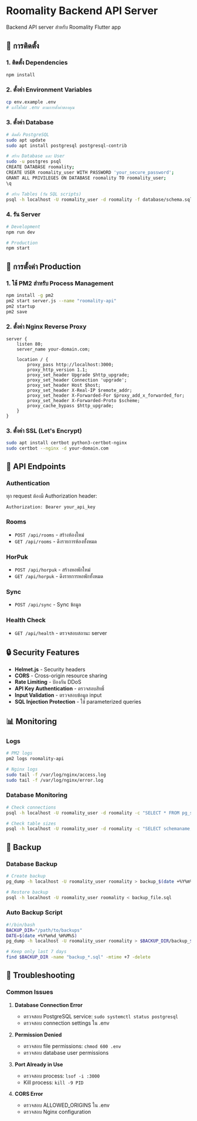 # Roomality Backend API Server

Backend API server สำหรับ Roomality Flutter app

## 🚀 การติดตั้ง

### 1. ติดตั้ง Dependencies
```bash
npm install
```

### 2. ตั้งค่า Environment Variables
```bash
cp env.example .env
# แก้ไขไฟล์ .env ตามการตั้งค่าของคุณ
```

### 3. ตั้งค่า Database
```bash
# ติดตั้ง PostgreSQL
sudo apt update
sudo apt install postgresql postgresql-contrib

# สร้าง Database และ User
sudo -u postgres psql
CREATE DATABASE roomality;
CREATE USER roomality_user WITH PASSWORD 'your_secure_password';
GRANT ALL PRIVILEGES ON DATABASE roomality TO roomality_user;
\q

# สร้าง Tables (รัน SQL scripts)
psql -h localhost -U roomality_user -d roomality -f database/schema.sql
```

### 4. รัน Server
```bash
# Development
npm run dev

# Production
npm start
```

## 🔧 การตั้งค่า Production

### 1. ใช้ PM2 สำหรับ Process Management
```bash
npm install -g pm2
pm2 start server.js --name "roomality-api"
pm2 startup
pm2 save
```

### 2. ตั้งค่า Nginx Reverse Proxy
```nginx
server {
    listen 80;
    server_name your-domain.com;

    location / {
        proxy_pass http://localhost:3000;
        proxy_http_version 1.1;
        proxy_set_header Upgrade $http_upgrade;
        proxy_set_header Connection 'upgrade';
        proxy_set_header Host $host;
        proxy_set_header X-Real-IP $remote_addr;
        proxy_set_header X-Forwarded-For $proxy_add_x_forwarded_for;
        proxy_set_header X-Forwarded-Proto $scheme;
        proxy_cache_bypass $http_upgrade;
    }
}
```

### 3. ตั้งค่า SSL (Let's Encrypt)
```bash
sudo apt install certbot python3-certbot-nginx
sudo certbot --nginx -d your-domain.com
```

## 📡 API Endpoints

### Authentication
ทุก request ต้องมี Authorization header:
```
Authorization: Bearer your_api_key
```

### Rooms
- `POST /api/rooms` - สร้างห้องใหม่
- `GET /api/rooms` - ดึงรายการห้องทั้งหมด

### HorPuk
- `POST /api/horpuk` - สร้างหอพักใหม่
- `GET /api/horpuk` - ดึงรายการหอพักทั้งหมด

### Sync
- `POST /api/sync` - Sync ข้อมูล

### Health Check
- `GET /api/health` - ตรวจสอบสถานะ server

## 🔒 Security Features

- **Helmet.js** - Security headers
- **CORS** - Cross-origin resource sharing
- **Rate Limiting** - ป้องกัน DDoS
- **API Key Authentication** - ตรวจสอบสิทธิ์
- **Input Validation** - ตรวจสอบข้อมูล input
- **SQL Injection Protection** - ใช้ parameterized queries

## 📊 Monitoring

### Logs
```bash
# PM2 logs
pm2 logs roomality-api

# Nginx logs
sudo tail -f /var/log/nginx/access.log
sudo tail -f /var/log/nginx/error.log
```

### Database Monitoring
```bash
# Check connections
psql -h localhost -U roomality_user -d roomality -c "SELECT * FROM pg_stat_activity;"

# Check table sizes
psql -h localhost -U roomality_user -d roomality -c "SELECT schemaname, tablename, pg_size_pretty(pg_total_relation_size(schemaname||'.'||tablename)) AS size FROM pg_tables WHERE schemaname = 'public';"
```

## 🔄 Backup

### Database Backup
```bash
# Create backup
pg_dump -h localhost -U roomality_user roomality > backup_$(date +%Y%m%d_%H%M%S).sql

# Restore backup
psql -h localhost -U roomality_user roomality < backup_file.sql
```

### Auto Backup Script
```bash
#!/bin/bash
BACKUP_DIR="/path/to/backups"
DATE=$(date +%Y%m%d_%H%M%S)
pg_dump -h localhost -U roomality_user roomality > $BACKUP_DIR/backup_$DATE.sql

# Keep only last 7 days
find $BACKUP_DIR -name "backup_*.sql" -mtime +7 -delete
```

## 🚨 Troubleshooting

### Common Issues

1. **Database Connection Error**
   - ตรวจสอบ PostgreSQL service: `sudo systemctl status postgresql`
   - ตรวจสอบ connection settings ใน .env

2. **Permission Denied**
   - ตรวจสอบ file permissions: `chmod 600 .env`
   - ตรวจสอบ database user permissions

3. **Port Already in Use**
   - ตรวจสอบ process: `lsof -i :3000`
   - Kill process: `kill -9 PID`

4. **CORS Error**
   - ตรวจสอบ ALLOWED_ORIGINS ใน .env
   - ตรวจสอบ Nginx configuration 